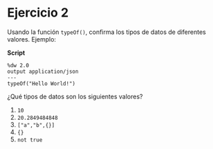 
# Ejercicio 2

Usando la función `typeOf()`, confirma los tipos de datos de diferentes valores. Ejemplo:

**Script**
```dataweave
%dw 2.0
output application/json
---
typeOf("Hello World!")
```

¿Qué tipos de datos son los siguientes valores?

1. `10`
2. `20.2849484848`
3. `["a","b",{}]`
4. `{}`
5. `not true`